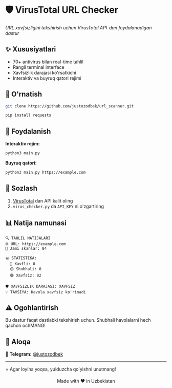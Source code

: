 # 🛡️ VirusTotal URL Checker

*URL xavfsizligini tekshirish uchun VirusTotal API-dan foydalanadigan dastur*

## ✨ Xususiyatlari

- 70+ antivirus bilan real-time tahlil
- Rangli terminal interface
- Xavfsizlik darajasi ko'rsatkichi
- Interaktiv va buyruq qatori rejimi

## 🚀 O'rnatish

```bash
git clone https://github.com/justozodbek/url_scanner.git

pip install requests
```

## 🎯 Foydalanish

**Interaktiv rejim:**
```bash
python3 main.py
```

**Buyruq qatori:**
```bash
python3 main.py https://example.com
```

## 🔧 Sozlash

1. [VirusTotal](https://www.virustotal.com/gui/join-us) dan API kalit oling
2. `virus_checker.py` da `API_KEY` ni o'zgartiring

## 📊 Natija namunasi

```
🔍 TAHLIL NATIJALARI
🌐 URL: https://example.com
🔢 Jami skanlar: 84

📊 STATISTIKA:
  🔴 Xavfli: 0
  🟡 Shubhali: 0  
  🟢 Xavfsiz: 82

🛡️ XAVFSIZLIK DARAJASI: XAVFSIZ
💡 TAVSIYA: Havola xavfsiz ko'rinadi
```

## ⚠️ Ogohlantirish

Bu dastur faqat dastlabki tekshirish uchun. Shubhali havolalarni hech qachon ochMANG!

## 💬 Aloqa

📱 **Telegram:** [@justozodbek](https://t.me/justozodbek)

---
⭐ Agar loyiha yoqsa, yulduzcha qo'yishni unutmang!

<div align="center">Made with ❤️ in Uzbekistan</div>
